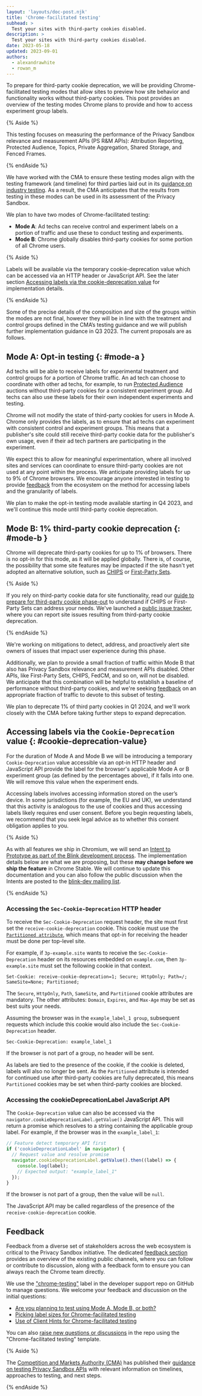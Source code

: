```yaml
---
layout: 'layouts/doc-post.njk'
title: 'Chrome-facilitated testing'
subhead: >
  Test your sites with third-party cookies disabled.
description: >
  Test your sites with third-party cookies disabled.
date: 2023-05-18
updated: 2023-09-01
authors:
  - alexandrawhite
  - rowan_m
---
```


To prepare for third-party cookie deprecation, we will be providing Chrome-facilitated testing modes that allow sites to preview how site behavior and functionality works without third-party cookies. This post provides an overview of the testing modes Chrome plans to provide and how to access experiment group labels.

{% Aside %}

This testing focuses on measuring the performance of the Privacy Sandbox relevance and measurement APIs (PS R&M APIs): Attribution Reporting, Protected Audience, Topics, Private Aggregation, Shared Storage, and Fenced Frames.

{% endAside %}

We have worked with the CMA to ensure these testing modes align with the
testing framework (and timeline) for third parties laid out in its
[guidance on industry testing](https://www.gov.uk/cma-cases/investigation-into-googles-privacy-sandbox-browser-changes#industry-testing).
As a result, the CMA anticipates that the results from testing in these modes
can be used in its assessment of the Privacy Sandbox. 

We plan to have two modes of Chrome-facilitated testing:

* **Mode A**: Ad techs can receive control and experiment labels on a portion
  of traffic and use these to conduct testing and experiments.
* **Mode B**: Chrome globally disables third-party cookies for some portion of
  all Chrome users.

{% Aside %}

Labels will be available via the temporary cookie-deprecation value which can be accessed via an HTTP header or JavaScript API. See the later section [Accessing labels via the cookie-deprecation value](#cookie-deprecation-value) for implementation details.

{% endAside %}

Some of the precise details of the composition and size of the groups within the modes are not final, however they will be in line with the treatment and control groups defined in the CMA’s testing guidance and we will publish further implementation guidance in Q3 2023. The current proposals are as follows.

## Mode A: Opt-in testing {: #mode-a }

Ad techs will be able to receive labels for experimental treatment and control groups for a portion of Chrome
traffic. An ad tech can choose to coordinate with other ad techs, for example,
to run [Protected Audience](/docs/privacy-sandbox/protected-audience/) auctions without
third-party cookies for a consistent experiment group. Ad techs can also use
these labels for their own independent experiments and testing. 

Chrome will not modify the state of third-party cookies for users in Mode A.
Chrome only provides the labels, as to ensure that ad techs can experiment with
consistent control and experiment groups. This means that a publisher's site
could still receive third-party cookie data for the publisher's own usage, even
if their ad tech partners are participating in the experiment.

We expect this to allow for meaningful experimentation, where all involved
sites and services can coordinate to ensure third-party cookies are not used at
any point within the process. We anticipate providing labels for up to 9% of
Chrome browsers. We
encourage anyone interested in testing to provide
[feedback](https://github.com/GoogleChromeLabs/privacy-sandbox-dev-support/issues)
from the ecosystem on the method for accessing labels and the granularity of
labels.

We plan to make the opt-in testing mode available starting in Q4 2023, and
we'll continue this mode until third-party cookie deprecation.

## Mode B: 1% third-party cookie deprecation {: #mode-b }

Chrome will deprecate third-party cookies for up to 1% of browsers. There is no
opt-in for this mode, as it will be applied globally. There is, of
course, the possibility that some site features may be impacted if the site
hasn't yet adopted an alternative solution, such as
[CHIPS](/docs/privacy-sandbox/chips/) or
[First-Party Sets](/docs/privacy-sandbox/first-party-sets/). 

{% Aside %}

If you rely on third-party cookie data for site functionality, read our
[guide to prepare for third-party cookie phase-out](/docs/privacy-sandbox/third-party-cookie-phase-out/)
to understand if CHIPS or First-Party Sets can address your needs. We've
launched a [public issue tracker](https://goo.gle/report-3pc-broken), where you
can report site issues resulting from third-party cookie deprecation. 

{% endAside %}

We're working on mitigations to detect, address, and proactively alert site
owners of issues that impact user experience during this phase.

Additionally, we plan to provide a small fraction of traffic within Mode B that also
has Privacy Sandbox relevance and measurement APIs disabled. Other APIs, like
First-Party Sets, CHIPS, FedCM, and so on, will not be disabled. We anticipate
that this combination will be helpful to establish a baseline of
performance without third-party cookies, and we're seeking
[feedback](https://github.com/GoogleChromeLabs/privacy-sandbox-dev-support/labels/chrome-testing) on
an appropriate fraction of traffic to devote to this subset of testing.

We plan to deprecate 1% of third party cookies in Q1 2024, and we'll work
closely with the CMA before taking further steps to expand deprecation.

## Accessing labels via the `Cookie-Deprecation` value {: #cookie-deprecation-value}

For the duration of Mode A and Mode B we will be introducing a temporary `Cookie-Deprecation` value accessible via an opt-in HTTP header and JavaScript API provide the label for the browser's applicable Mode A or B experiment group (as defined by the percentages above), if it falls into one. We will remove this value when the experiment ends.

Accessing labels involves accessing information stored on the user’s device. In some jurisdictions (for example, the EU and UK), we understand that this activity is analogous to the use of cookies and thus accessing labels likely requires end user consent. Before you begin requesting labels, we recommend that you seek legal advice as to whether this consent obligation applies to you.

{% Aside %}

As with all features we ship in Chromium, we will send an [Intent to Prototype as part of the Blink development process](/docs/privacy-sandbox/proposal-lifecycle/). The implementation details below are what we are proposing, but these **may change before we ship the feature** in Chrome Stable. We will continue to update this documentation and you can also follow the public discussion when the Intents are posted to the [blink-dev mailing list](https://groups.google.com/a/chromium.org/g/blink-dev).

{% endAside %}

### Accessing the `Sec-Cookie-Deprecation` HTTP header

To receive the `Sec-Cookie-Deprecation` request header, the site must first set the `receive-cookie-deprecation` cookie. This cookie must use the <code>[Partitioned attribute](/docs/privacy-sandbox/chips/)</code>, which means that opt-in for receiving the header must be done per top-level site.

For example, if `3p-example.site` wants to receive the `Sec-Cookie-Deprecation` header on its resources embedded on `example.com`, then `3p-example.site` must set the following cookie in that context.

```text
Set-Cookie: receive-cookie-deprecation=1; Secure; HttpOnly; Path=/; SameSite=None; Partitioned;
```

The `Secure`, `HttpOnly`, `Path`, `SameSite`, and `Partitioned` cookie attributes are mandatory. The other attributes: `Domain`, `Expires`, and `Max-Age` may be set as best suits your needs.

Assuming the browser was in the `example_label_1 group`, subsequent requests which include this cookie would also include the `Sec-Cookie-Deprecation` header.

```text
Sec-Cookie-Deprecation: example_label_1
```

If the browser is not part of a group, no header will be sent.

As labels are tied to the presence of the cookie, if the cookie is deleted, labels will also no longer be sent. As the `Partitioned` attribute is intended for continued use after third-party cookies are fully deprecated, this means `Partitioned` cookies may be set when third-party cookies are blocked.


### Accessing the cookieDeprecationLabel JavaScript API

The `Cookie-Deprecation` value can also be accessed via the `navigator.cookieDeprecationLabel.getValue()` JavaScript API. This will return a promise which resolves to a string containing the applicable group label. For example, if the browser was in the `example_label_1`:

```js
// Feature detect temporary API first
if ('cookieDeprecationLabel' in navigator) {
  // Request value and resolve promise
  navigator.cookieDeprecationLabel.getValue().then((label) => {
    console.log(label);
    // Expected output: "example_label_1"
  });
}
```

If the browser is not part of a group, then the value will be `null`.

The JavaScript API may be called regardless of the presence of the `receive-cookie-deprecation` cookie.

## Feedback

Feedback from a diverse set of stakeholders across the web ecosystem is critical to the Privacy Sandbox initiative. The dedicated [feedback section](/docs/privacy-sandbox/feedback/) provides an overview of the existing public channels, where you can follow or contribute to discussion, along with a feedback form to ensure you can always reach the Chrome team directly.

We use the ["chrome-testing"](https://github.com/GoogleChromeLabs/privacy-sandbox-dev-support/labels/chrome-testing) label in the developer support repo on GitHub to manage questions. We welcome your feedback and discussion on the initial questions:

*   [Are you planning to test using Mode A, Mode B, or both?](https://github.com/GoogleChromeLabs/privacy-sandbox-dev-support/issues/112)
*   [Picking label sizes for Chrome-facilitated testing](https://github.com/GoogleChromeLabs/privacy-sandbox-dev-support/issues/113)
*   [Use of Client Hints for Chrome-facilitated testing](https://github.com/GoogleChromeLabs/privacy-sandbox-dev-support/issues/114)

You can also [raise new questions or discussions](https://github.com/GoogleChromeLabs/privacy-sandbox-dev-support/issues/new/choose) in the repo using the "Chrome-facilitated testing" template.

{% Aside %}

The [Competition and Markets Authority (CMA)](https://www.gov.uk/government/organisations/competition-and-markets-authority) has published their [guidance on testing Privacy Sandbox APIs](https://www.gov.uk/cma-cases/investigation-into-googles-privacy-sandbox-browser-changes#industry-testing) with relevant information on timelines, approaches to testing, and next steps.

{% endAside %}